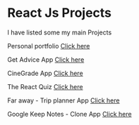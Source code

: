 # React Js Projects

I have listed some my main Projects

<!-- Personal Portfolio [Click here](https://rahuram.netlify.app) -->

Personal portfolio <a href="https://rahuram.netlify.app" target="_blank">Click here</a>

Get Advice App [Click here](https://the-get-advice.netlify.app)

CineGrade App [Click here](https://cinegrade.netlify.app)

The React Quiz [Click here](https://take-quizzz.netlify.app/)

Far away - Trip planner App [Click here](https://todo-trip.netlify.app)

Google Keep Notes - Clone App [Click here](https://google-notestaker.netlify.app/)
